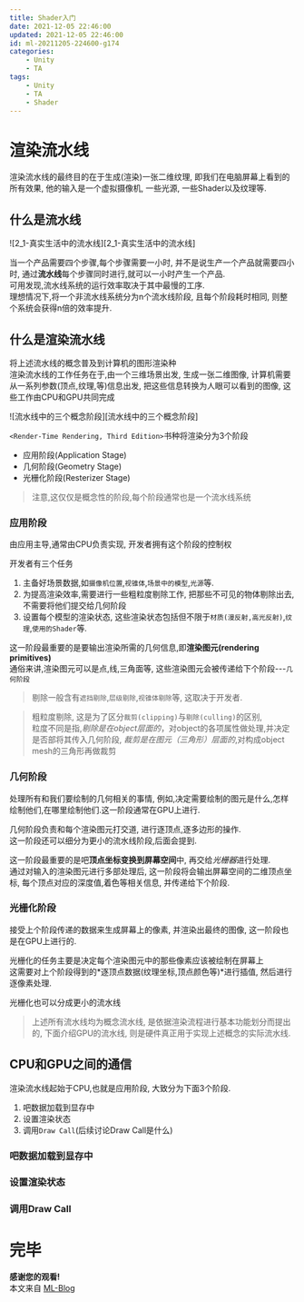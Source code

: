 ```yaml
---
title: Shader入门
date: 2021-12-05 22:46:00
updated: 2021-12-05 22:46:00
id: ml-20211205-224600-g174
categories:
	- Unity
	- TA
tags: 
	- Unity
	- TA
	- Shader
---
```




<!--more-->

# 渲染流水线

渲染流水线的最终目的在于生成(渲染)一张二维纹理, 即我们在电脑屏幕上看到的所有效果, 他的输入是一个虚拟摄像机, 一些光源, 一些Shader以及纹理等.

## 什么是流水线

![2_1-真实生活中的流水线][2_1-真实生活中的流水线]

当一个产品需要四个步骤,每个步骤需要一小时, 并不是说生产一个产品就需要四小时, 通过**流水线**每个步骤同时进行,就可以一小时产生一个产品.  
可用发现,流水线系统的运行效率取决于其中最慢的工序.  
理想情况下,将一个非流水线系统分为n个流水线阶段, 且每个阶段耗时相同, 则整个系统会获得n倍的效率提升.

## 什么是渲染流水线

将上述流水线的概念普及到计算机的图形渲染种  
渲染流水线的工作任务在于,由一个三维场景出发, 生成一张二维图像, 计算机需要从一系列参数(顶点,纹理,等)信息出发, 把这些信息转换为人眼可以看到的图像, 这些工作由CPU和GPU共同完成

![流水线中的三个概念阶段][流水线中的三个概念阶段]

`<Render-Time Rendering, Third Edition>`书种将渲染分为3个阶段
* 应用阶段(Application Stage)
* 几何阶段(Geometry Stage)
* 光栅化阶段(Resterizer Stage)

> 注意,这仅仅是概念性的阶段,每个阶段通常也是一个流水线系统

### 应用阶段

由应用主导,通常由CPU负责实现, 开发者拥有这个阶段的控制权

开发者有三个任务

1. 主备好场景数据,如`摄像机位置`,`视锥体`,`场景中的模型`,`光源`等.
2. 为提高渲染效率,需要进行一些粗粒度剔除工作, 把那些不可见的物体剔除出去,不需要将他们提交给几何阶段
3. 设置每个模型的渲染状态, 这些渲染状态包括但不限于`材质(漫反射,高光反射)`,`纹理`,`使用的Shader`等.

这一阶段最重要的是要输出渲染所需的几何信息,即**渲染图元(rendering primitives)**  
通俗来讲,渲染图元可以是点,线,三角面等, 这些渲染图元会被传递给下个阶段---`几何阶段`

> 剔除一般含有`遮挡剔除`,`层级剔除`,`视锥体剔除`等, 这取决于开发者.  

> 粗粒度剔除, 这是为了区分`裁剪(clipping)`与`剔除(culling)`的区别,  
> 粒度不同是指,*剔除是在object层面的*，对object的各项属性做处理,并决定是否部将其传入几何阶段, *裁剪是在图元（三角形）层面的*,对构成object mesh的三角形再做裁剪

### 几何阶段

处理所有和我们要绘制的几何相关的事情, 例如,决定需要绘制的图元是什么,怎样绘制他们,在哪里绘制他们.这一阶段通常在GPU上进行.

几何阶段负责和每个渲染图元打交道, 进行逐顶点,逐多边形的操作.  
这一阶段还可以细分为更小的流水线阶段,后面会提到.  

这一阶段最重要的是吧**顶点坐标变换到屏幕空间**中, 再交给*光栅器*进行处理.  
通过对输入的渲染图元进行多部处理后, 这一阶段将会输出屏幕空间的二维顶点坐标, 每个顶点对应的深度值,着色等相关信息, 并传递给下个阶段.

### 光栅化阶段

接受上个阶段传递的数据来生成屏幕上的像素, 并渲染出最终的图像, 这一阶段也是在GPU上进行的.

光栅化的任务主要是决定每个渲染图元中的那些像素应该被绘制在屏幕上  
这需要对上个阶段得到的*逐顶点数据(纹理坐标,顶点颜色等)*进行插值, 然后进行逐像素处理.

光栅化也可以分成更小的流水线

> 上述所有流水线均为概念流水线, 是依据渲染流程进行基本功能划分而提出的, 下面介绍GPU的流水线, 则是硬件真正用于实现上述概念的实际流水线.

## CPU和GPU之间的通信

渲染流水线起始于CPU,也就是应用阶段, 大致分为下面3个阶段.
1. 吧数据加载到显存中
2. 设置渲染状态
3. 调用`Draw Call`(后续讨论Draw Call是什么)

### 吧数据加载到显存中

### 设置渲染状态

### 调用Draw Call

# 完毕

**感谢您的观看!**  
本文来自 [ML-Blog][ML-Blog_Link]

<!-- 图片 -->

<!-- 链接 -->

<!-- 水印 -->
[ML-Blog_Link]:https://userminghaoli.github.io/ "我的博客"
